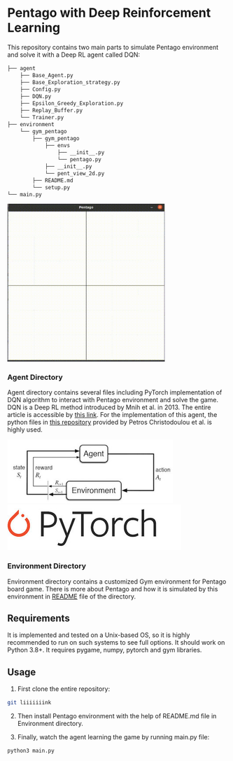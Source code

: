 # Pentago with Deep Reinforcement Learning

This repository contains two main parts to simulate Pentago environment and 
solve it with a Deep RL agent called DQN:

    ├── agent
        ├── Base_Agent.py   
        ├── Base_Exploration_strategy.py         
        ├── Config.py
        ├── DQN.py
        ├── Epsilon_Greedy_Exploration.py
        ├── Replay_Buffer.py
        └── Trainer.py
    ├── environment
        └── gym_pentago
            ├── gym_pentago
                ├── envs
                    ├── __init__.py
                    └── pentago.py
                ├── __init__.py
                └── pent_view_2d.py
            ├── README.md
            └── setup.py
    └── main.py


![sample](utilities/sample.gif)


### Agent Directory 
Agent directory contains several files including PyTorch implementation of DQN algorithm to interact with Pentago environment and solve the game.
DQN is a Deep RL method introduced by Mnih et al. in 2013. The entire article is accessible by [this link](https://arxiv.org/pdf/1312.5602.pdf).
For the implementation of this agent, the python files in [this repository](https://github.com/p-christ/Deep-Reinforcement-Learning-Algorithms-with-PyTorch) provided by Petros Christodoulou et al. is highly used.

<img src="utilities/RL.png" />              <img src="utilities/PyTorch.jpg" />


### Environment Directory
Environment directory contains a customized Gym environment for Pentago board game.
There is more about Pentago and how it is simulated by this environment in [README](https://github.com/khoramian/Pentago-with-Deep-Reinforcement-Learning/blob/main/environment/gym-pentago/README.md) file of the directory.


## Requirements
It is implemented and tested on a Unix-based OS,
so it is highly recommended to run on such systems to see full options.
It should work on Python 3.8+. It requires pygame, numpy, pytorch and gym libraries.

## Usage
1. First clone the entire repository:
```bash
git liiiiiiink
```

2. Then install Pentago environment with the help of README.md file in Environment directory.


3. Finally, watch the agent learning the game by running main.py file:
```bash
python3 main.py
```
